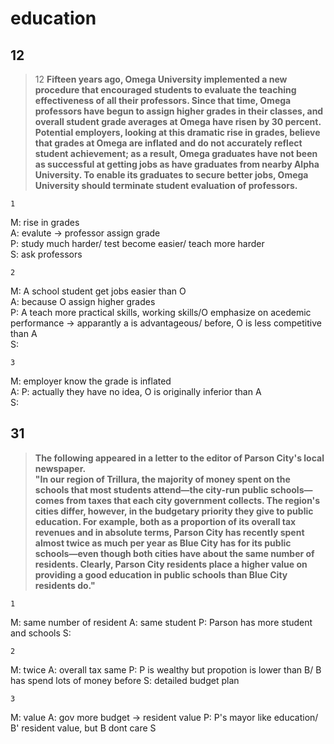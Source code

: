 education
=====
12
------------
>12
>**Fifteen years ago, Omega University implemented a new procedure that encouraged students to evaluate the teaching effectiveness of all their professors. Since that time, Omega professors have begun to assign higher grades in their classes, and overall student grade averages at Omega have risen by 30 percent. Potential employers, looking at this dramatic rise in grades, believe that grades at Omega are inflated and do not accurately reflect student achievement; as a result, Omega graduates have not been as successful at getting jobs as have graduates from nearby Alpha University. To enable its graduates to secure better jobs, Omega University should terminate student evaluation of professors.**

    1
M: rise in grades  
A: evalute -> professor assign grade  
P: study much harder/ test become easier/ teach more   harder  
S: ask professors  

    2
M: A school student get jobs easier than O   
A: because O assign higher grades  
P: A teach more practical skills, working skills/O   emphasize on acedemic performance -> apparantly a is advantageous/ before, O is less competitive than A  
S:

    3
M: employer know the grade is inflated  
A: 
P: actually they have no idea, O is originally inferior than A  
S:

31
--
>**The following appeared in a letter to the editor of Parson City's local newspaper.  
"In our region of Trillura, the majority of money spent on the schools that most students attend—the city-run public schools—comes from taxes that each city government collects. The region's cities differ, however, in the budgetary priority they give to public education. For example, both as a proportion of its overall tax revenues and in absolute terms, Parson City has recently spent almost twice as much per year as Blue City has for its public schools—even though both cities have about the same number of residents. Clearly, Parson City residents place a higher value on providing a good education in public schools than Blue City residents do."**

    1
 M: same number of resident
 A: same student
 P: Parson has more student and schools
 S:

    2
M: twice
A: overall tax same
P: P is wealthy but propotion is lower than B/ B has spend lots of money before
S: detailed budget plan

    3
M: value
A: gov more budget -> resident value
P: P's mayor like education/ B' resident value, but B dont care
S
<!--stackedit_data:
eyJoaXN0b3J5IjpbNDg2ODMxNzUsLTIwOTY1NTg0OV19
-->